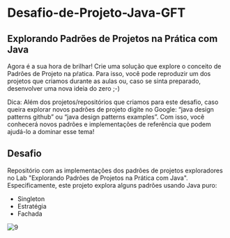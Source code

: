 # Desafio-de-Projeto-Java-GFT

##  Explorando Padrões de Projetos na Prática com Java

Agora é a sua hora de brilhar! Crie uma solução que explore o conceito de Padrões de Projeto na pŕatica. Para isso, você pode reproduzir um dos projetos que criamos durante as aulas ou, caso se sinta preparado, desenvolver uma nova ideia do zero ;-)

Dica: Além dos projetos/repositórios que criamos para este desafio, caso queira explorar novos padrões de projeto digite no Google: “java design patterns github” ou “java design patterns examples”. Com isso, você conhecerá novos padrões e implementações de referência que podem ajudá-lo a dominar esse tema!

## Desafio

Repositório com as implementações dos padrões de projetos exploradores no Lab "Explorando Padrões de Projetos na Prática com Java". Especificamente, este projeto explora alguns padrões usando Java puro:

* Singleton
* Estratégia
* Fachada

![9](https://user-images.githubusercontent.com/89813760/168425204-2c0954bb-a5d6-4e34-b399-1eed0ee1fe7f.jpg)

